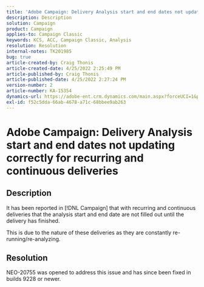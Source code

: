 ```yaml
---
title: 'Adobe Campaign: Delivery Analysis start and end dates not updating correctly for recurring and continuous deliveries'
description: Description
solution: Campaign
product: Campaign
applies-to: Campaign Classic
keywords: KCS, ACC, Campaign Classic, Analysis
resolution: Resolution
internal-notes: TK201985
bug: true
article-created-by: Craig Thonis
article-created-date: 4/25/2022 2:25:49 PM
article-published-by: Craig Thonis
article-published-date: 4/25/2022 2:27:24 PM
version-number: 2
article-number: KA-15354
dynamics-url: https://adobe-ent.crm.dynamics.com/main.aspx?forceUCI=1&pagetype=entityrecord&etn=knowledgearticle&id=2b4b3398-a3c4-ec11-a7b6-0022480a1ec2
exl-id: f52c5dda-66ab-4678-a71c-68bbee9ab263
---
```

# Adobe Campaign: Delivery Analysis start and end dates not updating correctly for recurring and continuous deliveries

## Description


It has been reported in [!DNL Campaign] that with recurring and continuous deliveries that the analysis start and end date are not filled out until the delivery has finished.

This is due to the nature of these deliveries as they are constantly re-running/re-analyzing.


## Resolution


NEO-20755 was opened to address this issue and has since been fixed in builds 9228 or newer.
